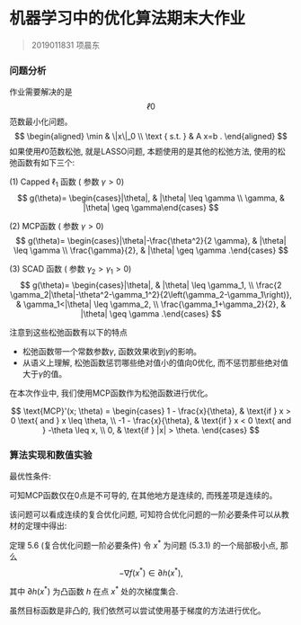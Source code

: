 # 机器学习中的优化算法期末大作业

> 2019011831 项晨东



### 问题分析

作业需要解决的是$$ℓ0$$范数最小化问题。
$$
\begin{aligned}
\min & \|x\|_0 \\
\text { s.t. } & A x=b .
\end{aligned}
$$
如果使用$ℓ0$范数松弛, 就是LASSO问题, 本题使用的是其他的松弛方法, 使用的松弛函数有如下三个:





(1) Capped $\ell_1$ 函数 $($ 参数 $\gamma>0)$
$$
g(\theta)= \begin{cases}|\theta|, & |\theta| \leq \gamma \\ \gamma, & |\theta| \geq \gamma\end{cases}
$$


(2) MCP函数 $($ 参数 $\gamma>0)$
$$
g(\theta)= \begin{cases}|\theta|-\frac{\theta^2}{2 \gamma}, & |\theta| \leq \gamma \\ \frac{\gamma}{2}, & |\theta| \geq \gamma .\end{cases}
$$


(3) $\mathrm{SCAD}$ 函数 $\left(\right.$ 参数 $\left.\gamma_2>\gamma_1>0\right)$
$$
g(\theta)= \begin{cases}|\theta|, & |\theta| \leq \gamma_1, \\ \frac{2 \gamma_2|\theta|-\theta^2-\gamma_1^2}{2\left(\gamma_2-\gamma_1\right)}, & \gamma_1<|\theta| \leq \gamma_2, \\ \frac{\gamma_1+\gamma_2}{2}, & |\theta| \geq \gamma .\end{cases}
$$


注意到这些松弛函数有以下的特点

- 松弛函数带一个常数参数$\gamma$, 函数效果收到$\gamma$的影响。
- 从语义上理解, 松弛函数惩罚哪些绝对值小的值向0优化, 而不惩罚那些绝对值大于$\gamma$的值。

在本次作业中, 我们使用MCP函数作为松弛函数进行优化。




$$
\text{MCP}'(x; \theta) = 
 \begin{cases} 
 1 - \frac{x}{\theta}, & \text{if } x > 0 \text{ and } x \leq \theta, \\ 
-1 - \frac{x}{\theta}, & \text{if } x < 0 \text{ and } -\theta \leq x, \\ 
 0, & \text{if } |x| > \theta. 
 \end{cases}
$$


### 算法实现和数值实验

最优性条件:

可知MCP函数仅在0点是不可导的, 在其他地方是连续的, 而残差项是连续的。

 该问题可以看成连续的复合优化问题, 可知符合优化问题的一阶必要条件可以从教材的定理中得出:

定理 5.6 (复合优化问题一阶必要条件) 令 $x^*$ 为问题 (5.3.1) 的一个局部极小点, 那么
$$
-\nabla f\left(x^*\right) \in \partial h\left(x^*\right),
$$

其中 $\partial h\left(x^*\right)$ 为凸函数 $h$ 在点 $x^*$ 处的次梯度集合.





虽然目标函数是非凸的, 我们依然可以尝试使用基于梯度的方法进行优化。







